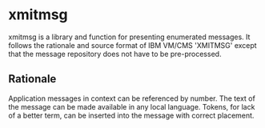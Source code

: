 # xmitmsg

xmitmsg is a library and function for presenting enumerated messages.
It follows the rationale and source format of IBM VM/CMS 'XMITMSG'
except that the message repository does not have to be pre-processed.

## Rationale

Application messages in context can be referenced by number.
The text of the message can be made available in any local language.
Tokens, for lack of a better term, can be inserted into the message 
with correct placement.


